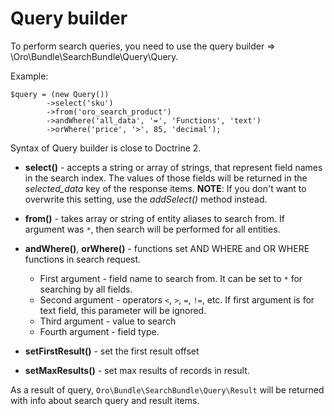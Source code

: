 Query builder
====================

To perform search queries, you need to use the query builder =>
\Oro\Bundle\SearchBundle\Query\Query.

Example:
```
$query = (new Query())
        ->select('sku')
        ->from('oro_search_product')
        ->andWhere('all_data', '=', 'Functions', 'text')
        ->orWhere('price', '>', 85, 'decimal');
```
Syntax of Query builder is close to Doctrine 2.

* **select()** - accepts a string or array of strings, that represent field names in the search index. 
The values of those fields will be returned in the *selected_data* key of the response items.
**NOTE**: If you don't want to overwrite this setting, use the *addSelect()* method instead.
* **from()** - takes array or string of entity aliases to search from. If argument was `*`,
then search will be performed for all entities.

* **andWhere()**, **orWhere()** - functions set AND WHERE and OR WHERE functions in search request.
    * First argument - field name to search from. It can be set to `*` for searching by all fields.
    * Second argument - operators `<`, `>`, `=`, `!=`, etc. If first argument is for text field, this parameter will be ignored.
    * Third argument - value to search
    * Fourth argument - field type.

* **setFirstResult()** - set the first result offset

* **setMaxResults()** - set max results of records in result.

As a result of query, `Oro\Bundle\SearchBundle\Query\Result` will be returned
with info about search query and result items.
